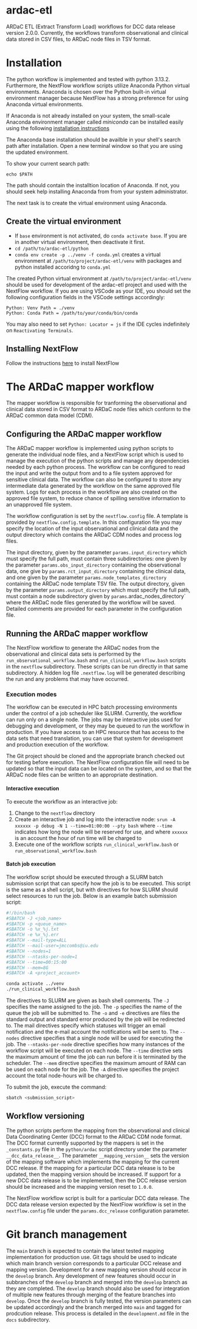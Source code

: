 # ardac-etl
ARDaC ETL (Extract Transform Load) workflows for DCC data release version 2.0.0.  Currently, the workflows transform observational and clinical data stored in CSV files, to ARDaC node files in TSV format.

# Installation
The python workflow is implemented and tested with python 3.13.2.  Furthermore, the NextFlow workflow scripts
utilize Anaconda Python virtual environments.  Anaconda is chosen over the Python built-in virtual environment
manager because NextFlow has a strong preference for using Anaconda virtual environments.

If Anaconda is not already installed on your system, the small-scale Anaconda environment manager called
_miniconda_ can be installed easily using the following [installation instructions](https://www.anaconda.com/docs/getting-started/miniconda/install#macos-linux-installation)

The Anaconda base installation should be availble in your shell's search path after installation.  Open a new
terminal window so that you are using the updated environment.

To show your current search path:
```
echo $PATH
```

The path should contain the installtion location of Anaconda.  If not, you should seek help installing Anaconda
from from your system administrator.

The next task is to create the virtual environment using Anaconda.

## Create the virtual environment
- If `base` environment is not activated, do `conda activate base`. If you are in another virtual environment, then deactivate it first.
- `cd /path/to/ardac-etl/python`
- `conda env create -p ../venv -f conda.yml` creates a virtual environment at `/path/to/project/ardac-etl/venv` with packages and python installed accoridng to `conda.yml` 

The created Python virtual environment at `/path/to/project/ardac-etl/venv` should be used for development of the
ardac-etl project and used with the NextFlow workflow.  If you are using VSCode as your IDE, you should set the
following configuration fields in the VSCode settings accordingly:
```
Python: Venv Path = ./venv
Python: Conda Path = /path/to/your/conda/bin/conda
```

You may also need to set `Python: Locator = js` if the IDE cycles indefinitely on `Reactivating Terminals`.

## Installing NextFlow
Follow the instructions [here](https://www.nextflow.io/docs/latest/install.html) to install NextFlow

# The ARDaC mapper workflow
The mapper workflow is responsible for tranforming the observational and clinical data stored in CSV format to ARDaC node files which conform to the ARDaC common data model (CDM).

## Configuring the ARDaC mapper workflow
The ARDaC mapper workflow is implemented using python scripts to generate the individual node files, and a NextFlow script which is used to manage the execution of the python scripts and manage any dependencies needed by each python process.  The workflow can be configured to read the input and write the output from and to a file system approved for sensitive clinical data.  The workflow can also be configured to store any intermediate data generated by the workflow on the same approved file system.  Logs for each process in the workflow are also created on the approved file system, to reduce chance of spilling sensitive information to an unapproved file system.

The workflow configuration is set by the `nextflow.config` file.  A template is provided by `nextflow.config.template`.  In this configuration file you may specify the location of the input observational and clinical data and the output directory which contains the ARDaC CDM nodes and process log files.

The input directory, given by the parameter `params.input_directory` which must specify the full path, must contain three subdirectories: one given by the parameter `params.obs_input_directory` containing the observational data, one give by `params.rct_input_directory` containing the clinical data, and one given by the parameter `params.node_templates_directory` containing the ARDaC node template TSV file.  The output directory, given by the parameter `params.output_directory` which must specify the full path, must contain a node subdirectory given by `params`.ardac_nodes_directory` where the ARDaC node files generated by the workflow will be saved.  Detailed comments are provided for each parameter in the configuration file.

## Running the ARDaC mapper workflow
The NextFlow workflow to generate the ARDaC nodes from the observational and clinical data sets is performed by the `run_observational_workflow.bash` and `run_clinical_workflow.bash` scripts in the `nextflow` subdirectory.  These scripts can be run directly in that same subdirectory.  A hidden log file `.nextflow.log` will be generated describing the run and any problems that may have occurred.

### Execution modes
The workflow can be executed in HPC batch processing environments under the control of a job scheduler like SLURM.  Currently, the workflow can run only on a single node.  The jobs may be interactive jobs used for debugging and development, or they may be queued to run the workflow in production.  If you have access to an HPC resource that has access to the data sets that need translation, you can use that system for development and production execution of the workflow.

The Git project should be cloned and the appropriate branch checked out for testing before execution.  The NextFlow configuration file will need to be updated so that the input data can be located on the system, and so that the ARDaC node files can be written to an appropriate destination.

#### Interactive execution
To execute the workflow as an interactive job:

1. Change to the `nextflow` directory
2. Create an interactive job and log into the interactive node: 
   `srun -A xxxxxx -p debug -N 1 --time=01:00:00 --pty bash`
   where `--time` indicates how long the node will be reserved for use,
   and where `xxxxxx` is an account the hour of run time will be charged to
3. Execute one of the workflow scripts `run_clinical_workflow.bash` or `run_observational_workflow.bash`

#### Batch job execution
The workflow script should be executed through a SLURM batch submission script that can specify how the job is to be executed.  This script is the same as a shell script, but with directives for how SLURM should select resources to run the job.  Below is an example batch submission script:

```bash
#!/bin/bash
#SBATCH -J <job_name>
#SBATCH -p <queue_name>
#SBATCH -o %x_%j.txt
#SBATCH -e %x_%j.err
#SBATCH --mail-type=ALL
#SBATCH --mail-user=jmccombs@iu.edu
#SBATCH --nodes=1
#SBATCH --ntasks-per-node=1
#SBATCH --time=00:15:00
#SBATCH --mem=8G
#SBATCH -A <project_account>

conda activate ../venv
./run_clinical_workflow.bash
```

The directives to SLURM are given as bash shell comments.  The `-J` specifies the name assigned to the job.  The `-p` specifies the name of the queue the job will be submitted to.  The `-o` and `-e` directives are files the standard output and standard error produced by the job will be redirected to.  The mail directives specify which statuses will trigger an email notification and the e-mail account the notifications will be sent to.  The `--nodes` directive specifies that a single node will be used for executing the job.  The `--ntasks-per-node` directive specifies how many instances of the workflow script will be executed on each node.  The `--time` directive sets the maximum amount of time the job can run before it is terminated by the scheduler.  The `--mem` directive specifies the maximum amount of RAM can be used on each node for the job.  The `-A` directive specifies the project account the total node-hours will be charged to.

To submit the job, execute the command:
```bash
sbatch <submission_script>
```

## Workflow versioning
The python scripts perform the mapping from the observational and clinical Data Coordinating Center (DCC) format to the ARDaC CDM node format.  The DCC format currently supported by the mappers is set in the `_constants.py` file in the `python/ardac` script directory under the parameter `__dcc_data_release__`.  The parameter `__mapping_version__` sets the version of the mapping software which implements the mapping for the current DCC release.  If the mapping for a particular DCC data release is to be updated, then the mapping version should be increased.  If support for a new DCC data release is to be implemented, then the DCC release version should be increased and the mapping version reset to `1.0.0`.

The NextFlow workflow script is built for a particular DCC data release.  The DCC data release version expected by the NextFlow workflow is set in the `nextflow.config` file under the `params.dcc_release` configuration parameter.

# Git branch management
The `main` branch is expected to contain the latest tested mapping implementation for production use. Git tags should be used to indicate which main branch version corresponds to a particular DCC release and mapping version.  Development for a new mapping version should occur in the `develop` branch.  Any development of new features should occur in subbranches of the `develop` branch and merged into the `develop` branch as they are completed.  The `develop` branch should also be used for integration of multiple new features through merging of the feature branches into `develop`.  Once the `develop` branch is fully tested, the version parameters can be updated accordingly and the branch merged into `main` and tagged for prodcution release.  This process is detailed in the `development.md` file in the `docs` subdirectory.



